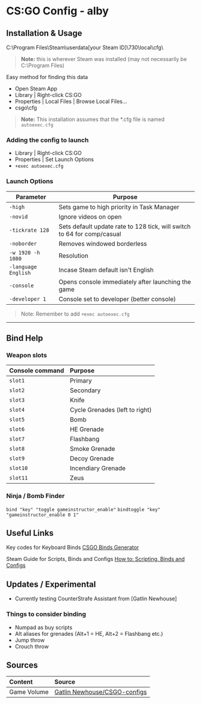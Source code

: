  <!-- What I need to add -- StackEdit to see how the README looks like -->
<!--  -->
 <!-- Screenshot/gif for "Easy method for finding this data" -->
 <!-- Contents table for README -->


# CS:GO Config - alby
<!-- Add issues etc. -->

## Installation & Usage
C:\Program Files\Steam\userdata[your Steam ID]\730\local\cfg\
>**Note:** this is wherever Steam was installed (may not necessarily be C:\Program Files)

Easy method for finding this data
- Open Steam App
- Library | Right-click CS:GO
- Properties | Local Files | Browse Local Files...
- csgo\cfg
>**Note:** This installation assumes that the *.cfg file is named ```autoexec.cfg```


### Adding the config to launch
- Library | Right-click CS:GO
- Properties | Set Launch Options
- ```+exec autoexec.cfg```


### Launch Options
|Parameter|Purpose|
|-|-|
|```-high```|Sets game to high priority in Task Manager|
|```-novid```|Ignore videos on open|
|```-tickrate 128```|Sets default update rate to 128 tick, will switch to 64 for comp/casual|
|```-noborder```|Removes windowed borderless|
|```-w 1920 -h 1080```|Resolution|
|```-language English```|Incase Steam default isn't English|
|```-console```|Opens console immediately after launching the game|
|```-developer 1```|Console set to developer (better console)
>Note: Remember to add ```+exec autoexec.cfg```
___
## Bind Help
### Weapon slots
|Console command|Purpose
|:-|:-|
|```slot1```|Primary|
|```slot2```|Secondary|
|```slot3```|Knife|
|```slot4```|Cycle Grenades (left to right)|
|```slot5```|Bomb|
|```slot6```|HE Grenade|
|```slot7```|Flashbang|
|```slot8```|Smoke Grenade|
|```slot9```|Decoy Grenade|
|```slot10```| Incendiary Grenade|
|```slot11```| Zeus|

### Ninja / Bomb Finder
```bind "key" "toggle gameinstructor_enable"```
```bindtoggle "key" "gameinstructor_enable 0 1"```

## Useful Links
Key codes for Keyboard Binds
[CSGO Binds Generator](http://csgobindsgenerator.com/)

Steam Guide for Scripts, Binds and Configs
[How to: Scripting, Binds and Configs](https://steamcommunity.com/sharedfiles/filedetails/?id=314801693)

## Updates / Experimental
- Currently testing CounterStrafe Assistant from [Gatlin Newhouse]
### Things to consider binding
- Numpad as buy scripts
- Alt aliases for grenades (Alt+1 = HE, Alt+2 = Flashbang etc.)
- Jump throw
- Crouch throw

## Sources
|Content|Source|
|:-|:-|
|Game Volume|[Gatlin Newhouse/CSGO-configs][]|

<!-- Links -->
[Gatlin Newhouse/CSGO-configs]: https://github.com/gatlinnewhouse/CSGO-configs/
